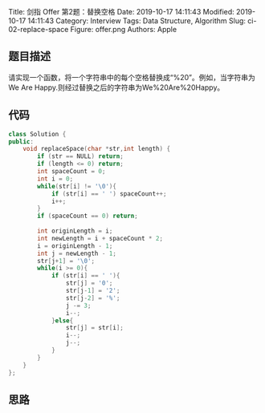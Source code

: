 Title: 剑指 Offer 第2题：替换空格
Date: 2019-10-17 14:11:43
Modified: 2019-10-17 14:11:43
Category: Interview
Tags: Data Structure, Algorithm
Slug: ci-02-replace-space
Figure: offer.png
Authors: Apple

## 题目描述
请实现一个函数，将一个字符串中的每个空格替换成“%20”。例如，当字符串为We Are Happy.则经过替换之后的字符串为We%20Are%20Happy。

## 代码
```cpp
class Solution {
public:
	void replaceSpace(char *str,int length) {
        if (str == NULL) return;
        if (length <= 0) return;
        int spaceCount = 0;
        int i = 0;
        while(str[i] != '\0'){
            if (str[i] == ' ') spaceCount++;
            i++;
        }
        if (spaceCount == 0) return;
        
        int originLength = i;
        int newLength = i + spaceCount * 2;
        i = originLength - 1;
        int j = newLength - 1;
        str[j+1] = '\0';
        while(i >= 0){
            if (str[i] == ' '){
                str[j] = '0';
                str[j-1] = '2';
                str[j-2] = '%';
                j -= 3;
                i--;
            }else{
                str[j] = str[i];
                i--;
                j--;
            }
        }
	}
};
```

## 思路
